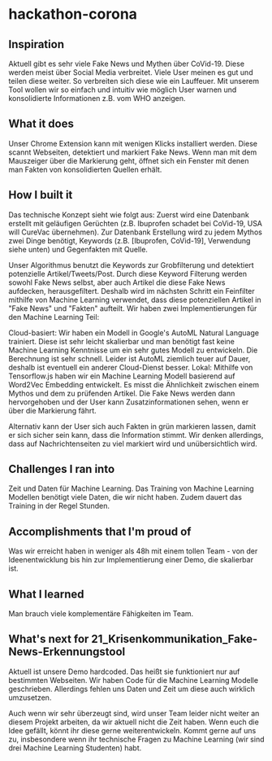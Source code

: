 # hackathon-corona

## Inspiration
Aktuell gibt es sehr viele Fake News und Mythen über CoVid-19. Diese werden meist über Social Media verbreitet. Viele User meinen es gut und teilen diese weiter. So verbreiten sich diese wie ein Lauffeuer. Mit unserem Tool wollen wir so einfach und intuitiv wie möglich User warnen und konsolidierte Informationen z.B. vom WHO anzeigen.

## What it does
Unser Chrome Extension kann mit wenigen Klicks installiert werden. Diese scannt Webseiten, detektiert und markiert Fake News. Wenn man mit dem Mauszeiger über die Markierung geht, öffnet sich ein Fenster mit denen man Fakten von konsolidierten Quellen erhält.

## How I built it
Das technische Konzept sieht wie folgt aus: Zuerst wird eine Datenbank erstellt mit geläufigen Gerüchten (z.B. Ibuprofen schadet bei CoVid-19, USA will CureVac übernehmen). Zur Datenbank Erstellung wird zu jedem Mythos zwei Dinge benötigt, Keywords (z.B. [Ibuprofen, CoVid-19], Verwendung siehe unten) und Gegenfakten mit Quelle.

Unser Algorithmus benutzt die Keywords zur Grobfilterung und detektiert potenzielle Artikel/Tweets/Post. Durch diese Keyword Filterung werden sowohl Fake News selbst, aber auch Artikel die diese Fake News aufdecken, herausgefiltert. Deshalb wird im nächsten Schritt ein Feinfilter mithilfe von Machine Learning verwendet, dass diese potenziellen Artikel in "Fake News" und "Fakten" aufteilt. Wir haben zwei Implementierungen für den Machine Learning Teil:

Cloud-basiert: Wir haben ein Modell in Google's AutoML Natural Language trainiert. Diese ist sehr leicht skalierbar und man benötigt fast keine Machine Learning Kenntnisse um ein sehr gutes Modell zu entwickeln. Die Berechnung ist sehr schnell. Leider ist AutoML ziemlich teuer auf Dauer, deshalb ist eventuell ein anderer Cloud-Dienst besser.
Lokal: Mithilfe von Tensorflow.js haben wir ein Machine Learning Modell basierend auf Word2Vec Embedding entwickelt. Es misst die Ähnlichkeit zwischen einem Mythos und dem zu prüfenden Artikel.
Die Fake News werden dann hervorgehoben und der User kann Zusatzinformationen sehen, wenn er über die Markierung fährt.

Alternativ kann der User sich auch Fakten in grün markieren lassen, damit er sich sicher sein kann, dass die Information stimmt. Wir denken allerdings, dass auf Nachrichtenseiten zu viel markiert wird und unübersichtlich wird.

## Challenges I ran into
Zeit und Daten für Machine Learning. Das Training von Machine Learning Modellen benötigt viele Daten, die wir nicht haben. Zudem dauert das Training in der Regel Stunden.

## Accomplishments that I'm proud of
Was wir erreicht haben in weniger als 48h mit einem tollen Team - von der Ideenentwicklung bis hin zur Implementierung einer Demo, die skalierbar ist.

## What I learned
Man brauch viele komplementäre Fähigkeiten im Team.

## What's next for 21_Krisenkommunikation_Fake-News-Erkennungstool
Aktuell ist unsere Demo hardcoded. Das heißt sie funktioniert nur auf bestimmten Webseiten. Wir haben Code für die Machine Learning Modelle geschrieben. Allerdings fehlen uns Daten und Zeit um diese auch wirklich umzusetzen.

Auch wenn wir sehr überzeugt sind, wird unser Team leider nicht weiter an diesem Projekt arbeiten, da wir aktuell nicht die Zeit haben. Wenn euch die Idee gefällt, könnt ihr diese gerne weiterentwickeln. Kommt gerne auf uns zu, insbesondere wenn ihr technische Fragen zu Machine Learning (wir sind drei Machine Learning Studenten) habt.
